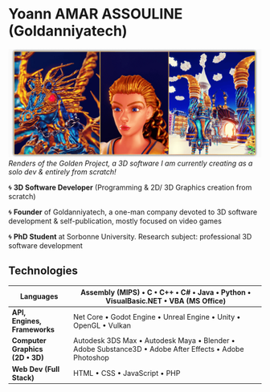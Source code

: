 <!--  URL: https://github.com/Goldanniyatech/Goldanniyatech -->

# Yoann AMAR ASSOULINE (Goldanniyatech) 

![Banner](Data/Goldanniyatech-Banner.png?raw=true "Goldanniyatech Banner") 
*Renders of the Golden Project, a 3D software I am currently creating as a solo dev & entirely from scratch!*

:cyclone: **3D Software Developer** (Programming & 2D/ 3D Graphics creation from scratch) 

:cyclone: **Founder** of Goldanniyatech, a one-man company devoted to 3D software development & self-publication, mostly focused on video games

:cyclone: **PhD Student** at Sorbonne University. Research subject: professional 3D software development


## Technologies

| **Languages**  | Assembly (MIPS) • C • C++ • C# • Java • Python • VisualBasic.NET • VBA (MS Office) |
| -------------- | ----------------------------------------- |
| **API, <br> Engines, <br> Frameworks** |  Net Core • Godot Engine • Unreal Engine • Unity • OpenGL • Vulkan |
| **Computer Graphics <br> (2D • 3D)** | Autodesk 3DS Max • Autodesk Maya • Blender • Adobe Substance3D • Adobe After Effects • Adobe Photoshop |
| **Web Dev (Full Stack)** | HTML • CSS • JavaScript • PHP |
